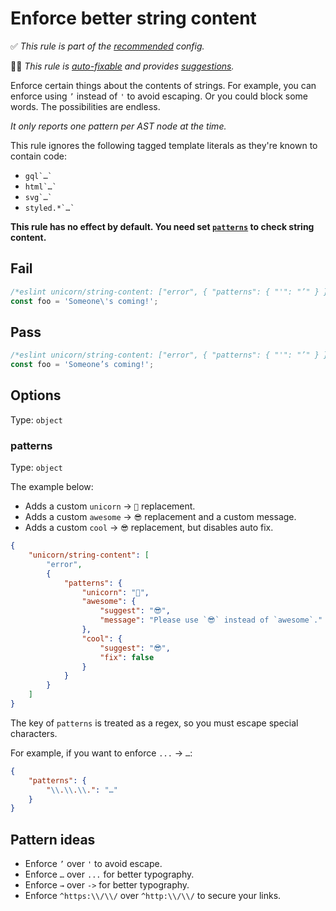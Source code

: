 # Enforce better string content

✅ *This rule is part of the [recommended](https://github.com/sindresorhus/eslint-plugin-unicorn#recommended-config) config.*

🔧💡 *This rule is [auto-fixable](https://eslint.org/docs/user-guide/command-line-interface#fixing-problems) and provides [suggestions](https://eslint.org/docs/developer-guide/working-with-rules#providing-suggestions).*

Enforce certain things about the contents of strings. For example, you can enforce using `’` instead of `'` to avoid escaping. Or you could block some words. The possibilities are endless.

*It only reports one pattern per AST node at the time.*

This rule ignores the following tagged template literals as they're known to contain code:

- ``gql`…` ``
- ``html`…` ``
- ``svg`…` ``
- ``styled.*`…` ``

**This rule has no effect by default. You need set [`patterns`](#patterns) to check string content.**

## Fail

```js
/*eslint unicorn/string-content: ["error", { "patterns": { "'": "’" } }]*/
const foo = 'Someone\'s coming!';
```

## Pass

```js
/*eslint unicorn/string-content: ["error", { "patterns": { "'": "’" } }]*/
const foo = 'Someone’s coming!';
```

## Options

Type: `object`

### patterns

Type: `object`

The example below:

- Adds a custom `unicorn` → `🦄` replacement.
- Adds a custom `awesome` → `😎` replacement and a custom message.
- Adds a custom `cool` → `😎` replacement, but disables auto fix.

```json
{
	"unicorn/string-content": [
		"error",
		{
			"patterns": {
				"unicorn": "🦄",
				"awesome": {
					"suggest": "😎",
					"message": "Please use `😎` instead of `awesome`."
				},
				"cool": {
					"suggest": "😎",
					"fix": false
				}
			}
		}
	]
}
```

The key of `patterns` is treated as a regex, so you must escape special characters.

For example, if you want to enforce `...` → `…`:

```json
{
	"patterns": {
		"\\.\\.\\.": "…"
	}
}
```

## Pattern ideas

- Enforce `’` over `'` to avoid escape.
- Enforce `…` over `...` for better typography.
- Enforce `→` over `->` for better typography.
- Enforce `^https:\\/\\/` over `^http:\\/\\/` to secure your links.
